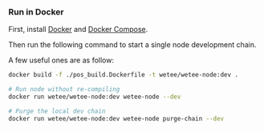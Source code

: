 
### Run in Docker

First, install [Docker](https://docs.docker.com/get-docker/) and
[Docker Compose](https://docs.docker.com/compose/install/).  

Then run the following command to start a single node development chain.  

A few useful ones are as follow:  

```bash
docker build -f ./pos_build.Dockerfile -t wetee/wetee-node:dev .

# Run node without re-compiling
docker run wetee/wetee-node:dev wetee-node --dev

# Purge the local dev chain
docker run wetee/wetee-node:dev wetee-node purge-chain --dev
```